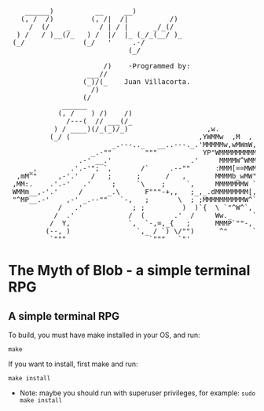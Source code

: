 <pre>
    ______)          __     __)
   (, /  /)         (, /|  /|          /)
     /  (/    _       / | / |      _/_(/
  ) /   / )__(/_   ) /  |/  |_ (_/_(__/ )_
 (_/              (_/   '     .-/
                             (_/

                       /)    ·Programmed by:
                   ___//
                  (_)/(_    Juan Villacorta.
                    /)
                  (/
             ______
            (, /    ) /)    /)
              /---(  // ___(/_
           ) / ____)(/_(_)/_)                   ,w.
          (_/ (                               ,YWMMw  ,M  ,
                         _.---.._   __..---._.'MMMMMw,wMWmW,
                    _.-""        """           YP"WMMMMMMMMMb,
                 .-' __.'                   .'     MMMMW^WMMMM;
     _,        .'.-'"; `,       /`     .--""      :MMM[==MWMW^;
  ,mM^"     ,-'.'   /   ;      ;      /   ,       MMMMb_wMW"  @\
 ,MM:.    .'.-'   .'     ;     `\    ;     `,     MMMMMMMW `"=./`-,
 WMMm__,-'.'     /      _.\      F"""-+,,   ;_,_.dMMMMMMMM[,_ / `=_}
 "^MP__.-'    ,-' _.--""   `-,   ;       \  ; ;MMMMMMMMMMW^``; __|
            /   .'            ; ;         )  )`{  \ `"^W^`,   \  :
           /  .'             /  (       .'  /     Ww._     `.  `"
          /  Y,              `,  `-,=,_{   ;      MMMP`""-,  `-._.-,
         (--, )                `,_ / `) \/"")      ^"      `-, -;"\:
          `"""                    `"""   `"'                  `---" 
</pre>

# The Myth of Blob - a simple terminal RPG
## A simple terminal RPG

To build, you must have make installed in your OS, and run:

    make
    
If you want to install, first make and run:

    make install

* Note: maybe you should run with superuser privileges, for example: ````sudo make install````
